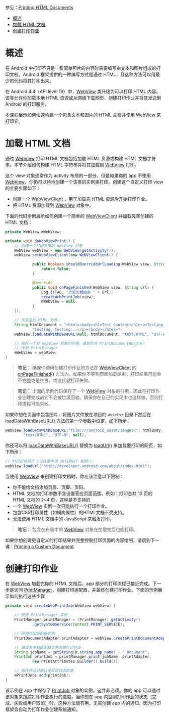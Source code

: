 参见：[Printing HTML Documents](https://developer.android.com/training/printing/html-docs.html)

- [概述](#%E6%A6%82%E8%BF%B0)
- [加载 HTML 文档](#%E5%8A%A0%E8%BD%BD-html-%E6%96%87%E6%A1%A3)
- [创建打印作业](#%E5%88%9B%E5%BB%BA%E6%89%93%E5%8D%B0%E4%BD%9C%E4%B8%9A)

# 概述

在 Android 中打印不只是一张简单照片的内容时需要编写由文本和图片组成的打印文档。Android 框架提供的一种编写方式是通过 HTML，且这种方法可以用最少的代码将其打印出来。

在 Android 4.4（API level 19）中，[WebView](https://developer.android.com/reference/android/webkit/WebView.html) 类升级为可以打印 HTML 内容。该类允许你加载本地 HTML 资源或从网络下载网页、创建打印作业并将其发送到 Android 的打印服务。

本课程展示如何快速构建一个包含文本和图片的 HTML 文档并使用 [WebView](https://developer.android.com/reference/android/webkit/WebView.html) 来打印它。

# 加载 HTML 文档

通过 [WebView](https://developer.android.com/reference/android/webkit/WebView.html) 打印 HTML 文档包括加载 HTML 资源或构建 HTML 文档字符串。本节介绍如何构建 HTML 字符串并将其加载到 [WebView](https://developer.android.com/reference/android/webkit/WebView.html) 打印。

这个 view 对象通常作为 activity 布局的一部分。但是如果你的 app 不使用 [WebView](https://developer.android.com/reference/android/webkit/WebView.html)，你仍可以特地创建一个该类的实例来打印。创建这个自定义打印 view 的主要步骤如下：

- 创建一个 [WebViewClient](https://developer.android.com/reference/android/webkit/WebViewClient.html) ，用于加载完 HTML 资源后开始打印作业。
- 把 HTML 资源加载到 [WebView](https://developer.android.com/reference/android/webkit/WebView.html) 对象中。

下面的代码示例展示如何创建一个简单的 [WebViewClient](https://developer.android.com/reference/android/webkit/WebViewClient.html) 并加载凭空创建的 HTML 文档：

```java
private WebView mWebView;

private void doWebViewPrint() {
    // 创建一个打印专用的 WebView 对象
    WebView webView = new WebView(getActivity());
    webView.setWebViewClient(new WebViewClient() {

            public boolean shouldOverrideUrlLoading(WebView view, String url) {
                return false;
            }

            @Override
            public void onPageFinished(WebView view, String url) {
                Log.i(TAG, "页面加载结束 " + url);
                createWebPrintJob(view);
                mWebView = null;
            }
    });

    // 凭空生成 HTML 文档：
    String htmlDocument = "<html><body><h1>Test Content</h1><p>Testing, " +
            "testing, testing...</p></body></html>";
    webView.loadDataWithBaseURL(null, htmlDocument, "text/HTML", "UTF-8", null);

    // 保存一个对 WebView 对象的引用，直到你将 PrintDocumentAdapter
    // 传到 PrintManager
    mWebView = webView;
}
```

> **笔记：** 确保你调用创建打印作业的方法在 [WebViewClient](https://developer.android.com/reference/android/webkit/WebViewClient.html) 的 [onPageFinished()](https://developer.android.com/reference/android/webkit/WebViewClient.html#onPageFinished(android.webkit.WebView,%20java.lang.String)) 方法内。如果你不等到页面加载结束，打印结果可能会不完整或是空白，或直接就打印失败。

> **笔记：** 上面的示例代码保存了一个 [WebView](https://developer.android.com/reference/android/webkit/WebView.html) 对象的引用，因此在打印作业创建完成前它不会被垃圾回收。确保你在自己的实现中也这样做，否则打印进程可能失败。

如果你想在页面中包含图片，将图片文件放在项目的 `assets/` 目录下然后在 [loadDataWithBaseURL()](https://developer.android.com/reference/android/webkit/WebView.html#loadDataWithBaseURL(java.lang.String,%20java.lang.String,%20java.lang.String,%20java.lang.String,%20java.lang.String)) 方法的第一个参数中设定，如下所示：

```java
webView.loadDataWithBaseURL("file:///android_asset/images/", htmlBody,
        "text/HTML", "UTF-8", null);
```

你还可以将 [loadDataWithBaseURL()](https://developer.android.com/reference/android/webkit/WebView.html#loadDataWithBaseURL(java.lang.String,%20java.lang.String,%20java.lang.String,%20java.lang.String,%20java.lang.String)) 替换为 [loadUrl()](https://developer.android.com/reference/android/webkit/WebView.html#loadUrl(java.lang.String)) 来加载要打印的网页，如下所示：

```java
// 打印已有网页 (记住要申请 INTERNET 权限!):
webView.loadUrl("http://developer.android.com/about/index.html");
```

当使用 [WebView](https://developer.android.com/reference/android/webkit/WebView.html) 来创建打印文档时，你应该注意以下限制：

- 你不能给文档添加页眉、页脚、页码。
- HTML 文档的打印参数不含设置答应页面范围，例如：打印总共 10 页的 HTML 文档的 2~4 页，这种是不支持的
- 一个 [WebView](https://developer.android.com/reference/android/webkit/WebView.html) 实例一次只能执行一个打印作业。
- 包含CSS打印属性（如横向属性）的HTML文档不受支持。
- 无法使用 HTML 文档中的 JavaScript 来触发打印。

> **笔记：** 包含在布局中的 [WebView](https://developer.android.com/reference/android/webkit/WebView.html) 对象在加载完后也能打印。

如果你想创建更自定义的打印结果并完整控制打印页面的内容绘制，请跳到下一课：[Printing a Custom Document](https://developer.android.com/training/printing/custom-docs.html)

# 创建打印作业

在 [WebView](https://developer.android.com/reference/android/webkit/WebView.html) 加载完你的 HTML 文档后，app 部分的打印流程已接近完成。下一步是访问 [PrintManager](https://developer.android.com/reference/android/print/PrintManager.html)，创建打印适配器，并最终创建打印作业。下面的示例展示如何执行这些步骤：

```java
private void createWebPrintJob(WebView webView) {

    // 获得 PrintManager 实例
    PrintManager printManager = (PrintManager) getActivity()
            .getSystemService(Context.PRINT_SERVICE);

    // 获得打印适配器实例
    PrintDocumentAdapter printAdapter = webView.createPrintDocumentAdapter();

    // 通过名字和适配器实例创建打印作业
    String jobName = getString(R.string.app_name) + " Document";
    PrintJob printJob = printManager.print(jobName, printAdapter,
            new PrintAttributes.Builder().build());

    // 保存作业对象以便后续状态检查
    mPrintJobs.add(printJob);
}
```

该示例在 app 中保存了 [PrintJob](https://developer.android.com/reference/android/print/PrintJob.html) 对象的实例，这并非必须。你的 app 可以通过该对象来跟踪打印作业执行的进度。当你想在 app 内监测打印作业的状态（完成、失败或用户取消）时，这种方法很有用。无需创建 app 内的通知，因为打印框架会自动为打印作业创建系统通知。
